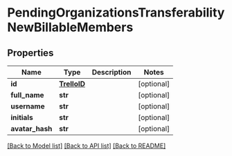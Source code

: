 # PendingOrganizationsTransferabilityNewBillableMembers

## Properties
Name | Type | Description | Notes
------------ | ------------- | ------------- | -------------
**id** | [**TrelloID**](TrelloID.md) |  | [optional] 
**full_name** | **str** |  | [optional] 
**username** | **str** |  | [optional] 
**initials** | **str** |  | [optional] 
**avatar_hash** | **str** |  | [optional] 

[[Back to Model list]](../README.md#documentation-for-models) [[Back to API list]](../README.md#documentation-for-api-endpoints) [[Back to README]](../README.md)

